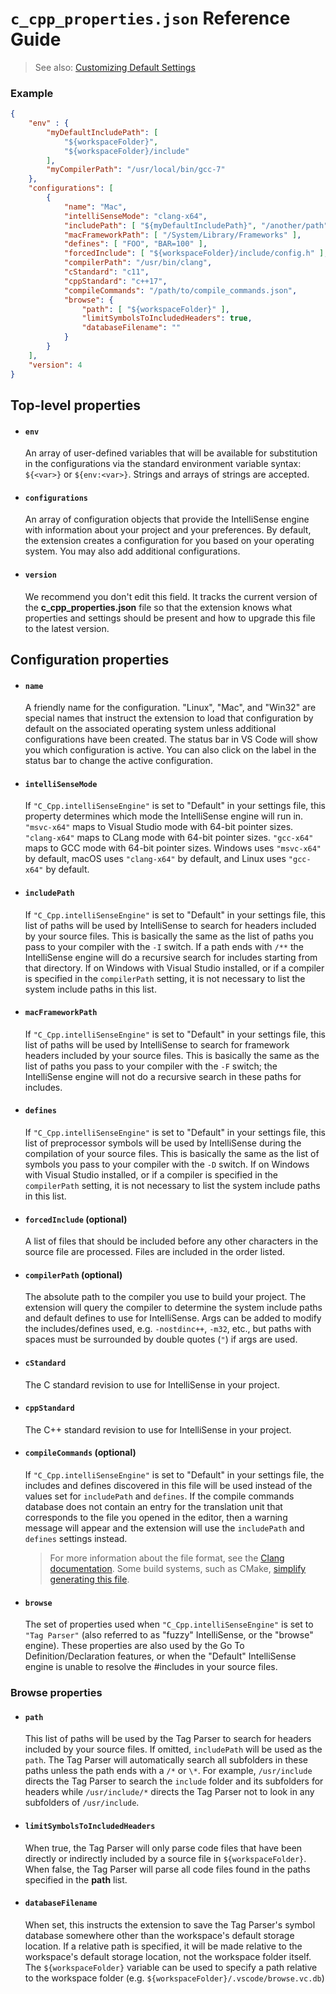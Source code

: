 # `c_cpp_properties.json` Reference Guide

> See also: [Customizing Default Settings](Customizing%20Default%20Settings.md)

### Example

```json
{
    "env" : {
        "myDefaultIncludePath": [
            "${workspaceFolder}",
            "${workspaceFolder}/include"
        ],
        "myCompilerPath": "/usr/local/bin/gcc-7"
    },
    "configurations": [
        {
            "name": "Mac",
            "intelliSenseMode": "clang-x64",
            "includePath": [ "${myDefaultIncludePath}", "/another/path" ],
            "macFrameworkPath": [ "/System/Library/Frameworks" ],
            "defines": [ "FOO", "BAR=100" ],
            "forcedInclude": [ "${workspaceFolder}/include/config.h" ],
            "compilerPath": "/usr/bin/clang",
            "cStandard": "c11",
            "cppStandard": "c++17",
            "compileCommands": "/path/to/compile_commands.json",
            "browse": {
                "path": [ "${workspaceFolder}" ],
                "limitSymbolsToIncludedHeaders": true,
                "databaseFilename": ""
            }
        }
    ],
    "version": 4
}
```

## Top-level properties

* #### `env`
  An array of user-defined variables that will be available for substitution in the configurations via the standard environment variable syntax: `${<var>}` or `${env:<var>}`. Strings and arrays of strings are accepted.

* #### `configurations`
  An array of configuration objects that provide the IntelliSense engine with information about your project and your preferences. By default, the extension creates a configuration for you based on your operating system. You may also add additional configurations.

* #### `version`
  We recommend you don't edit this field. It tracks the current version of the **c_cpp_properties.json** file so that the extension knows what properties and settings should be present and how to upgrade this file to the latest version.

## Configuration properties

* #### `name`
  A friendly name for the configuration. "Linux", "Mac", and "Win32" are special names that instruct the extension to load that configuration by default on the associated operating system unless additional configurations have been created. The status bar in VS Code will show you which configuration is active. You can also click on the label in the status bar to change the active configuration.

* #### `intelliSenseMode`
  If `"C_Cpp.intelliSenseEngine"` is set to "Default" in your settings file, this property determines which mode the IntelliSense engine will run in. `"msvc-x64"` maps to Visual Studio mode with 64-bit pointer sizes. `"clang-x64"` maps to CLang mode with 64-bit pointer sizes. `"gcc-x64"` maps to GCC mode with 64-bit pointer sizes. Windows uses `"msvc-x64"` by default, macOS uses `"clang-x64"` by default, and Linux uses `"gcc-x64"` by default.

* #### `includePath`
  If `"C_Cpp.intelliSenseEngine"` is set to "Default" in your settings file, this list of paths will be used by IntelliSense to search for headers included by your source files. This is basically the same as the list of paths you pass to your compiler with the `-I` switch. If a path ends with `/**` the IntelliSense engine will do a recursive search for includes starting from that directory. If on Windows with Visual Studio installed, or if a compiler is specified in the `compilerPath` setting, it is not necessary to list the system include paths in this list.

* #### `macFrameworkPath`
  If `"C_Cpp.intelliSenseEngine"` is set to "Default" in your settings file, this list of paths will be used by IntelliSense to search for framework headers included by your source files. This is basically the same as the list of paths you pass to your compiler with the `-F` switch; the IntelliSense engine will not do a recursive search in these paths for includes.

* #### `defines`
  If `"C_Cpp.intelliSenseEngine"` is set to "Default" in your settings file, this list of preprocessor symbols will be used by IntelliSense during the compilation of your source files. This is basically the same as the list of symbols you pass to your compiler with the `-D` switch. If on Windows with Visual Studio installed, or if a compiler is specified in the `compilerPath` setting, it is not necessary to list the system include paths in this list.

* #### `forcedInclude` (optional)
  A list of files that should be included before any other characters in the source file are processed. Files are included in the order listed.

* #### `compilerPath` (optional)
  The absolute path to the compiler you use to build your project. The extension will query the compiler to determine the system include paths and default defines to use for IntelliSense. Args can be added to modify the includes/defines used, e.g. `-nostdinc++`, `-m32`, etc., but paths with spaces must be surrounded by double quotes (`"`) if args are used.

* #### `cStandard`
  The C standard revision to use for IntelliSense in your project.

* #### `cppStandard`
  The C++ standard revision to use for IntelliSense in your project.

* #### `compileCommands` (optional)
  If `"C_Cpp.intelliSenseEngine"` is set to "Default" in your settings file, the includes and defines discovered in this file will be used instead of the values set for `includePath` and `defines`. If the compile commands database does not contain an entry for the translation unit that corresponds to the file you opened in the editor, then a warning message will appear and the extension will use the `includePath` and `defines` settings instead.

  >For more information about the file format, see the [Clang documentation](https://clang.llvm.org/docs/JSONCompilationDatabase.html). Some build systems, such as CMake, [simplify generating this file](https://cmake.org/cmake/help/v3.5/variable/CMAKE_EXPORT_COMPILE_COMMANDS.html).

* #### `browse`
  The set of properties used when `"C_Cpp.intelliSenseEngine"` is set to `"Tag Parser"` (also referred to as "fuzzy" IntelliSense, or the "browse" engine). These properties are also used by the Go To Definition/Declaration features, or when the "Default" IntelliSense engine is unable to resolve the #includes in your source files.

### Browse properties

* #### `path`
  This list of paths will be used by the Tag Parser to search for headers included by your source files. If omitted, `includePath` will be used as the `path`. The Tag Parser will automatically search all subfolders in these paths unless the path ends with a `/*` or `\*`. For example, `/usr/include` directs the Tag Parser to search the `include` folder and its subfolders for headers while `/usr/include/*` directs the Tag Parser not to look in any subfolders of `/usr/include`.

* #### `limitSymbolsToIncludedHeaders`
  When true, the Tag Parser will only parse code files that have been directly or indirectly included by a source file in `${workspaceFolder}`. When false, the Tag Parser will parse all code files found in the paths specified in the **path** list.

* #### `databaseFilename`
  When set, this instructs the extension to save the Tag Parser's symbol database somewhere other than the workspace's default storage location. If a relative path is specified, it will be made relative to the workspace's default storage location, not the workspace folder itself. The `${workspaceFolder}` variable can be used to specify a path relative to the workspace folder (e.g. `${workspaceFolder}/.vscode/browse.vc.db`)
